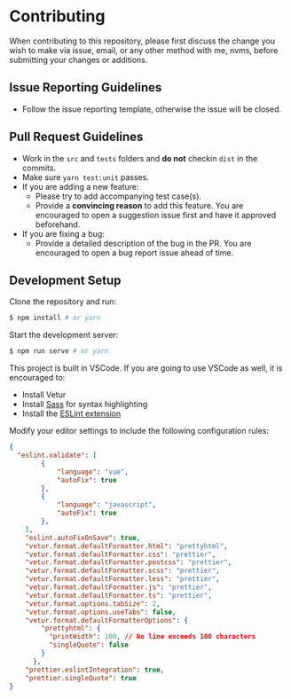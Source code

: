# Contributing

When contributing to this repository, please first discuss the change you wish to make via issue, email, or any other method with me, nvms, before submitting your changes or additions.

## Issue Reporting Guidelines

- Follow the issue reporting template, otherwise the issue will be closed.

## Pull Request Guidelines

- Work in the `src` and `tests` folders and **do not** checkin `dist` in the commits.
- Make sure `yarn test:unit` passes.
- If you are adding a new feature:
  - Please try to add accompanying test case(s).
  - Provide a **convincing reason** to add this feature. You are encouraged to open a suggestion issue first and have it approved beforehand.
- If you are fixing a bug:
  - Provide a detailed description of the bug in the PR. You are encouraged to open a bug report issue ahead of time.

## Development Setup

Clone the repository and run:

```bash
$ npm install # or yarn
```

Start the development server:

```bash
$ npm run serve # or yarn
```

This project is built in VSCode. If you are going to use VSCode as well,
it is encouraged to:

- Install Vetur
- Install [Sass](https://marketplace.visualstudio.com/items?itemName=robinbentley.sass-indented) for syntax highlighting
- Install the [ESLint extension](https://marketplace.visualstudio.com/items?itemName=dbaeumer.vscode-eslint)

Modify your editor settings to include the following configuration rules:

```json
{
  "eslint.validate": [
        {
            "language": "vue",
            "autoFix": true
        },
        {
            "language": "javascript",
            "autoFix": true
        },
    ],
    "eslint.autoFixOnSave": true,
    "vetur.format.defaultFormatter.html": "prettyhtml",
    "vetur.format.defaultFormatter.css": "prettier",
    "vetur.format.defaultFormatter.postcss": "prettier",
    "vetur.format.defaultFormatter.scss": "prettier",
    "vetur.format.defaultFormatter.less": "prettier",
    "vetur.format.defaultFormatter.js": "prettier",
    "vetur.format.defaultFormatter.ts": "prettier",
    "vetur.format.options.tabSize": 2,
    "vetur.format.options.useTabs": false,
    "vetur.format.defaultFormatterOptions": {
        "prettyhtml": {
          "printWidth": 100, // No line exceeds 100 characters
          "singleQuote": false
        }
      },
    "prettier.eslintIntegration": true,
    "prettier.singleQuote": true
}
```